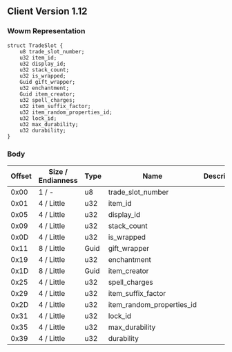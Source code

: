 ## Client Version 1.12

### Wowm Representation
```rust,ignore
struct TradeSlot {
    u8 trade_slot_number;    
    u32 item_id;    
    u32 display_id;    
    u32 stack_count;    
    u32 is_wrapped;    
    Guid gift_wrapper;    
    u32 enchantment;    
    Guid item_creator;    
    u32 spell_charges;    
    u32 item_suffix_factor;    
    u32 item_random_properties_id;    
    u32 lock_id;    
    u32 max_durability;    
    u32 durability;    
}
```
### Body
| Offset | Size / Endianness | Type | Name | Description |
| ------ | ----------------- | ---- | ---- | ----------- |
| 0x00 | 1 / - | u8 | trade_slot_number |  |
| 0x01 | 4 / Little | u32 | item_id |  |
| 0x05 | 4 / Little | u32 | display_id |  |
| 0x09 | 4 / Little | u32 | stack_count |  |
| 0x0D | 4 / Little | u32 | is_wrapped |  |
| 0x11 | 8 / Little | Guid | gift_wrapper |  |
| 0x19 | 4 / Little | u32 | enchantment |  |
| 0x1D | 8 / Little | Guid | item_creator |  |
| 0x25 | 4 / Little | u32 | spell_charges |  |
| 0x29 | 4 / Little | u32 | item_suffix_factor |  |
| 0x2D | 4 / Little | u32 | item_random_properties_id |  |
| 0x31 | 4 / Little | u32 | lock_id |  |
| 0x35 | 4 / Little | u32 | max_durability |  |
| 0x39 | 4 / Little | u32 | durability |  |
